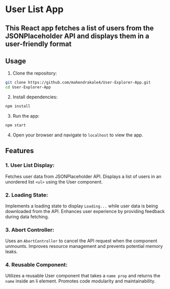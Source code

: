 # User List App

## This React app fetches a list of users from the JSONPlaceholder API and displays them in a user-friendly format

## Usage
1. Clone the repository:
```bash
git clone https://github.com/mahendrakale4/User-Explorer-App.git
cd User-Explorer-App
```
2. Install dependencies:
```bash
npm install
```
3. Run the app:
```bash
npm start
```
4. Open your browser and navigate to `localhost` to view the app.

## Features

### 1. User List Display:
Fetches user data from JSONPlaceholder API.
Displays a list of users in an unordered list `<ul>` using the User component.

### 2. Loading State:
Implements a loading state to display `Loading...` while user data is being downloaded from the API.
Enhances user experience by providing feedback during data fetching.

### 3. Abort Controller:
Uses an `AbortController` to cancel the API request when the component unmounts.
Improves resource management and prevents potential memory leaks.

### 4. Reusable Component:
Utilizes a reusable User component that takes a `name prop` and returns the `name` inside an li element.
Promotes code modularity and maintainability.
